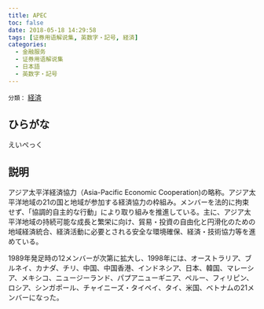 ```yaml
---
title: APEC
toc: false
date: 2018-05-18 14:29:58
tags: [证券用语解说集, 英数字・記号, 経済]
categories:
  - 金融服务
  - 证券用语解说集
  - 日本語
  - 英数字・記号
---
```


`分類：` [経済](/tags/経済/)

## ひらがな

えいぺっく

## 説明

アジア太平洋経済協力（Asia-Pacific Economic Cooperation)の略称。アジア太平洋地域の21の国と地域が参加する経済協力の枠組み。メンバーを法的に拘束せず、「協調的自主的な行動」により取り組みを推進している。主に、アジア太平洋地域の持続可能な成長と繁栄に向け、貿易・投資の自由化と円滑化のための地域経済統合、経済活動に必要とされる安全な環境確保、経済・技術協力等を進めている。

1989年発足時の12メンバーが次第に拡大し、1998年には、オーストラリア、ブルネイ、カナダ、チリ、中国、中国香港、インドネシア、日本、韓国、マレーシア、メキシコ、ニュージーランド、パプアニューギニア、ペルー、フィリピン、ロシア、シンガポール、チャイニーズ・タイペイ、タイ、米国、ベトナムの21メンバーになった。
